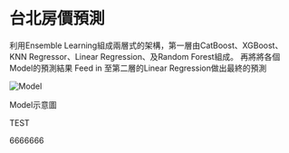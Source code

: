 # 台北房價預測

利用Ensemble Learning組成兩層式的架構，第一層由CatBoost、XGBoost、KNN Regressor、Linear Regression、及Random Forest組成。
再將將各個Model的預測結果 Feed in 至第二層的Linear Regression做出最終的預測

![Model](D:\git\Ensemble_Learning-Taipei_Housing_Price_Prediction\ensemble.png)

Model示意圖

TEST

6666666
